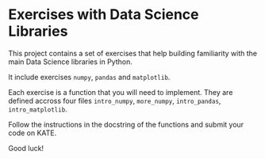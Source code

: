 # Exercises with Data Science Libraries

This project contains a set of exercises that help building familiarity with the main Data Science libraries in Python.

It include exercises `numpy`, `pandas` and `matplotlib`.

Each exercise is a function that you will need to implement. They are defined accross four files `intro_numpy`, `more_numpy`, `intro_pandas`, `intro_matplotlib`.

Follow the instructions in the docstring of the functions and submit your code on KATE.

Good luck!